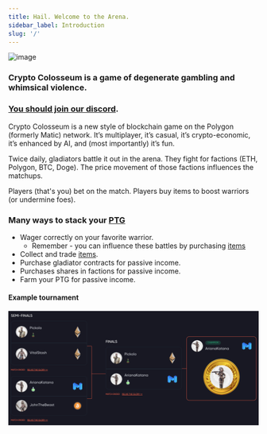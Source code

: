 ```yaml
---
title: Hail. Welcome to the Arena.
sidebar_label: Introduction
slug: '/'
---
```


![image](https://uploads-ssl.webflow.com/5fc6691ec3cdff8aee4f3b45/5fcb712f54f899f235ffaedf_Dragons%201.png)

### Crypto Colosseum is a game of degenerate gambling and <br /> whimsical violence.

### [You should join our discord](https://discord.gg/Z2S3EtQKCn).

Crypto Colosseum is a new style of blockchain game on the Polygon (formerly Matic) network. It’s multiplayer, it’s casual, it’s crypto-economic, it’s enhanced by AI, and (most importantly) it’s fun.

Twice daily, gladiators battle it out in the arena. They fight for factions (ETH, Polygon, BTC, Doge). The price movement of those factions influences the matchups.

Players (that's you) bet on the match. Players buy items to boost warriors (or undermine foes).

### Many ways to stack your [PTG](./economy/prestige_token)

* Wager correctly on your favorite warrior.
    * Remember - you can influence these battles by purchasing [items](/economy/items)
* Collect and trade [items](/economy/items).
* Purchase gladiator contracts for passive income.
* Purchases shares in factions for passive income.
* Farm your PTG for passive income.


#### Example tournament

![image](bracket.png)
